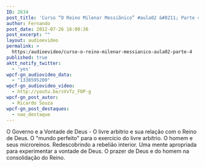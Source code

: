 ```yaml
---
ID: 2634
post_title: 'Curso “O Reino Milenar Messiânico” #aula02 &#8211; Parte 4'
author: Fernando
post_date: 2012-07-26 16:00:36
post_excerpt: ""
layout: audioevideo
permalink: >
  https:/audioevideo/curso-o-reino-milenar-messianico-aula02-parte-4
published: true
aktt_notify_twitter:
  - 'yes'
wpcf-gn_audiovideo_data:
  - "1338595200"
wpcf-gn_audiovideo_video:
  - http://youtu.be/sVvTz_FOP-g
wpcf-gn_post_autor:
  - Ricardo Souza
wpcf-gn_post_destaques:
  - nao_destaque
---
```

O Governo e a Vontade de Deus - O livre arbítrio e sua relação com o Reino de Deus. O "mundo perfeito" para o exercício do livre arbítrio. O homem e seus microreinos. Redescobrindo a rebelião interior. Uma mente apropriada para experimentar a vontade de Deus. O prazer de Deus e do homem na consolidação do Reino.
<div></div>